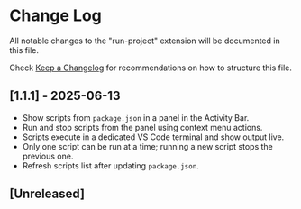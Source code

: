 # Change Log

All notable changes to the "run-project" extension will be documented in this file.

Check [Keep a Changelog](http://keepachangelog.com/) for recommendations on how to structure this file.

## [1.1.1] - 2025-06-13

- Show scripts from `package.json` in a panel in the Activity Bar.
- Run and stop scripts from the panel using context menu actions.
- Scripts execute in a dedicated VS Code terminal and show output live.
- Only one script can be run at a time; running a new script stops the previous one.
- Refresh scripts list after updating `package.json`.

## [Unreleased]